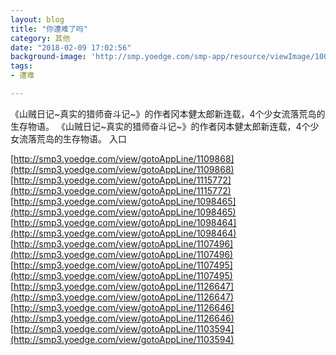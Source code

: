 ```yaml
---
layout: blog
title: "你遭难了吗"
category: 其他
date: "2018-02-09 17:02:56"
background-image: 'http://smp.yoedge.com/smp-app/resource/viewImage/1003323appline.png'
tags:
- 遭难

---
```

《山贼日记~真实的猎师奋斗记~》的作者冈本健太郎新连载，4个少女流落荒岛的生存物语。
《山贼日记~真实的猎师奋斗记~》的作者冈本健太郎新连载，4个少女流落荒岛的生存物语。
入口

[http://smp3.yoedge.com/view/gotoAppLine/1109868](http://smp3.yoedge.com/view/gotoAppLine/1109868)
[http://smp3.yoedge.com/view/gotoAppLine/1115772](http://smp3.yoedge.com/view/gotoAppLine/1115772)
[http://smp3.yoedge.com/view/gotoAppLine/1098465](http://smp3.yoedge.com/view/gotoAppLine/1098465)
[http://smp3.yoedge.com/view/gotoAppLine/1098464](http://smp3.yoedge.com/view/gotoAppLine/1098464)
[http://smp3.yoedge.com/view/gotoAppLine/1107496](http://smp3.yoedge.com/view/gotoAppLine/1107496)
[http://smp3.yoedge.com/view/gotoAppLine/1107495](http://smp3.yoedge.com/view/gotoAppLine/1107495)
[http://smp3.yoedge.com/view/gotoAppLine/1126647](http://smp3.yoedge.com/view/gotoAppLine/1126647)
[http://smp3.yoedge.com/view/gotoAppLine/1126646](http://smp3.yoedge.com/view/gotoAppLine/1126646)
[http://smp3.yoedge.com/view/gotoAppLine/1103594](http://smp3.yoedge.com/view/gotoAppLine/1103594)

        
